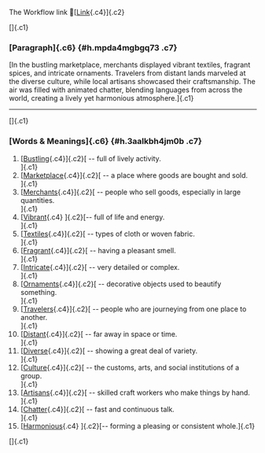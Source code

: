 The Workflow link
👏[[Link](https://www.google.com/url?q=http://www.google.com&sa=D&source=editors&ust=1758699182003724&usg=AOvVaw0TuGPcj7DecB-9bRafbEZR){.c4}]{.c2}

[]{.c1}

### [Paragraph]{.c6} {#h.mpda4mgbgq73 .c7}

[In the bustling marketplace, merchants displayed vibrant textiles,
fragrant spices, and intricate ornaments. Travelers from distant lands
marveled at the diverse culture, while local artisans showcased their
craftsmanship. The air was filled with animated chatter, blending
languages from across the world, creating a lively yet harmonious
atmosphere.]{.c1}

------------------------------------------------------------------------

[]{.c1}

### [Words & Meanings]{.c6} {#h.3aalkbh4jm0b .c7}

1.  [[Bustling](https://www.google.com/url?q=http://www.google.com&sa=D&source=editors&ust=1758699182006658&usg=AOvVaw0VSrAX-Q8R6CEILRae8R4Q){.c4}]{.c2}[ --
    full of lively activity.\
    ]{.c1}
2.  [[Marketplace](https://www.google.com/url?q=http://www.google.com&sa=D&source=editors&ust=1758699182007389&usg=AOvVaw1wTO_dWuOCjQum24oi7D2r){.c4}]{.c2}[ --
    a place where goods are bought and sold.\
    ]{.c1}
3.  [[Merchants](https://www.google.com/url?q=http://www.google.com&sa=D&source=editors&ust=1758699182007996&usg=AOvVaw2rvQkgOy980QLe6Py_wJCX){.c4}]{.c2}[ --
    people who sell goods, especially in large quantities.\
    ]{.c1}
4.  [[Vibrant](https://www.google.com/url?q=http://www.google.com&sa=D&source=editors&ust=1758699182008309&usg=AOvVaw3ArQkb5C2Tr2nusXN20Z4R){.c4}
    ]{.c2}[-- full of life and energy.\
    ]{.c1}
5.  [[Textiles](https://www.google.com/url?q=http://www.google.com&sa=D&source=editors&ust=1758699182008539&usg=AOvVaw1cX3WQ8kMeXbMfP6iqxgdq){.c4}]{.c2}[ --
    types of cloth or woven fabric.\
    ]{.c1}
6.  [[Fragrant](https://www.google.com/url?q=http://www.google.com&sa=D&source=editors&ust=1758699182008774&usg=AOvVaw2JBFO9X8KtEkqecka8SGsQ){.c4}]{.c2}[ --
    having a pleasant smell.\
    ]{.c1}
7.  [[Intricate](https://www.google.com/url?q=http://www.google.com&sa=D&source=editors&ust=1758699182008994&usg=AOvVaw0nEbCv3pOG7HktZ1OfVdH7){.c4}]{.c2}[ --
    very detailed or complex.\
    ]{.c1}
8.  [[Ornaments](https://www.google.com/url?q=http://www.google.com&sa=D&source=editors&ust=1758699182009216&usg=AOvVaw1juo3hQNQRPy4Rry7LR0ym){.c4}]{.c2}[ --
    decorative objects used to beautify something.\
    ]{.c1}
9.  [[Travelers](https://www.google.com/url?q=http://www.google.com&sa=D&source=editors&ust=1758699182009435&usg=AOvVaw1VVbHWmNiTOBok8QJgs4sf){.c4}]{.c2}[ --
    people who are journeying from one place to another.\
    ]{.c1}
10. [[Distant](https://www.google.com/url?q=http://www.google.com&sa=D&source=editors&ust=1758699182009668&usg=AOvVaw0DX2uj9bmtWa30Gmtrl1GG){.c4}]{.c2}[ --
    far away in space or time.\
    ]{.c1}
11. [[Diverse](https://www.google.com/url?q=http://www.google.com&sa=D&source=editors&ust=1758699182009880&usg=AOvVaw2M7vo54zQQdEYVG1tqY9zC){.c4}]{.c2}[ --
    showing a great deal of variety.\
    ]{.c1}
12. [[Culture](https://www.google.com/url?q=http://www.google.com&sa=D&source=editors&ust=1758699182010107&usg=AOvVaw1Sq3zKaae7vKY8lh2q6YUA){.c4}]{.c2}[ --
    the customs, arts, and social institutions of a group.\
    ]{.c1}
13. [[Artisans](https://www.google.com/url?q=http://www.google.com&sa=D&source=editors&ust=1758699182010375&usg=AOvVaw31tCpNjh_4XZVbUmG4g3jW){.c4}]{.c2}[ --
    skilled craft workers who make things by hand.\
    ]{.c1}
14. [[Chatter](https://www.google.com/url?q=http://www.google.com&sa=D&source=editors&ust=1758699182010650&usg=AOvVaw0YjtLjh5en2O6aQpzF23tw){.c4}]{.c2}[ --
    fast and continuous talk.\
    ]{.c1}
15. [[Harmonious](https://www.google.com/url?q=http://www.google.com&sa=D&source=editors&ust=1758699182010902&usg=AOvVaw08xc7CJ2L8WnMz8wp-5HB-){.c4}
    ]{.c2}[-- forming a pleasing or consistent whole.]{.c1}

[]{.c1}
